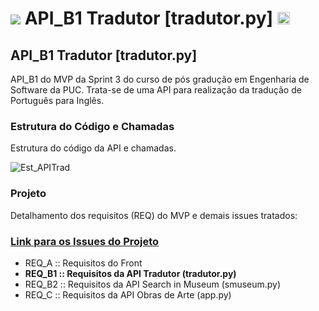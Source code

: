 # <a href="https://github.com/Moriblo"><img src="(https://github.com/Moriblo/tradutor/blob/main/Tio_Sam.png)"></a> API_B1 Tradutor [tradutor.py] <a href="https://github.com/Moriblo"><img src="https://github.githubassets.com/images/icons/emoji/unicode/1f519.png" width="20" height="20"></a>

## API_B1 Tradutor [tradutor.py]

API_B1 do MVP da Sprint 3 do curso de pós gradução em Engenharia de Software da PUC.
Trata-se de uma API para realização da tradução de Português para Inglês.

### Estrutura do Código e Chamadas

Estrutura do código da API e chamadas.

![Est_APITrad](https://github.com/Moriblo/tradutor/blob/main/Estrutura%20de%20C%C3%B3digo_API%20Tradutor.png)

### Projeto

Detalhamento dos requisitos (REQ) do MVP e demais issues tratados:

### [Link para os Issues do Projeto](https://github.com/users/Moriblo/projects/2/views/6)

* REQ_A :: Requisitos do Front
* __REQ_B1 :: Requisitos da API Tradutor (tradutor.py)__
* REQ_B2 :: Requisitos da API Search in Museum (smuseum.py)
* REQ_C :: Requisitos da API Obras de Arte (app.py)
